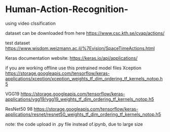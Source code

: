 # Human-Action-Recognition-
using video clssification 

dataset can be downloaded from here https://www.csc.kth.se/cvap/actions/

test dataset https://www.wisdom.weizmann.ac.il/%7Evision/SpaceTimeActions.html

Keras documentation website:  https://keras.io/api/applications/

if you are working offline use this pretrained model files 
Xception 
https://storage.googleapis.com/tensorflow/keras-applications/xception/xception_weights_tf_dim_ordering_tf_kernels_notop.h5

VGG19 
https://storage.googleapis.com/tensorflow/keras-applications/vgg19/vgg19_weights_tf_dim_ordering_tf_kernels_notop.h5

ResNet50 98
https://storage.googleapis.com/tensorflow/keras-applications/resnet/resnet50_weights_tf_dim_ordering_tf_kernels_notop.h5

note: the code upload in .py file instead of.ipynb, due to large size 
